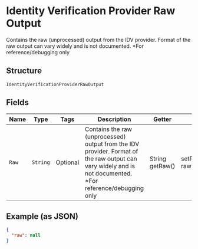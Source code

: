 
# Identity Verification Provider Raw Output

Contains the raw (unprocessed) output from the IDV provider. Format of the raw output can vary widely and is not documented. *For reference/debugging only

## Structure

`IdentityVerificationProviderRawOutput`

## Fields

| Name | Type | Tags | Description | Getter | Setter |
|  --- | --- | --- | --- | --- | --- |
| `Raw` | `String` | Optional | Contains the raw (unprocessed) output from the IDV provider. Format of the raw output can vary widely and is not documented. *For reference/debugging only | String getRaw() | setRaw(String raw) |

## Example (as JSON)

```json
{
  "raw": null
}
```

